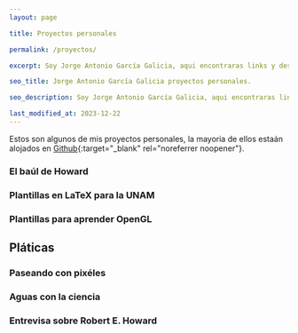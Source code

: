 ```yaml
---
layout: page

title: Proyectos personales

permalink: /proyectos/

excerpt: Soy Jorge Antonio García Galicia, aqui encontraras links y descripciones de mis proyectos personales. La mayoría estan alojados en Github.

seo_title: Jorge Antonio García Galicia proyectos personales.

seo_description: Soy Jorge Antonio García Galicia, aqui encontraras links y descripciones de mis proyectos personales. La mayoría estan alojados en Github.

last_modified_at: 2023-12-22
---
```


Estos son algunos de mis proyectos personales, la mayoria de ellos estaán alojados en [Github](https://github.com/nemediano){:target="_blank" rel="noreferrer noopener"}.


### El baúl de Howard

### Plantillas en LaTeX para la UNAM

### Plantillas para aprender OpenGL

## Pláticas

### Paseando con pixéles

### Aguas con la ciencia

### Entrevisa sobre Robert E. Howard
